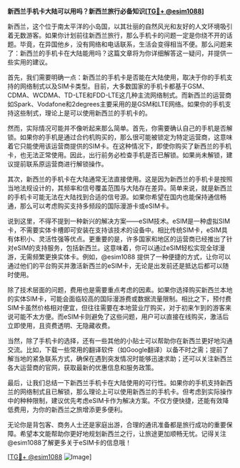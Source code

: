 **新西兰手机卡大陆可以用吗？新西兰旅行必备知识[[TG💪+ @esim1088](https://t.me/s/esim1088)]**

新西兰，这个位于南太平洋的小岛国，以其壮丽的自然风光和友好的人文环境吸引着无数游客。如果你计划前往新西兰旅行，那么手机卡的问题一定是你绕不开的话题。毕竟，在异国他乡，没有网络和电话联系，生活会变得相当不便。那么问题来了：新西兰的手机卡在大陆能用吗？这篇文章将为你详细解答这一疑问，并提供一些实用的建议。

首先，我们需要明确一点：新西兰的手机卡是否能在大陆使用，取决于你的手机支持的网络制式以及SIM卡类型。目前，大多数国家的手机卡都基于GSM、CDMA、WCDMA、TD-LTE和FDD-LTE这几种主流网络制式。而新西兰的运营商如Spark、Vodafone和2degrees主要采用的是GSM和LTE网络。如果你的手机支持这些制式，理论上是可以使用新西兰的手机卡的。

然而，实际情况可能并不像听起来那么简单。首先，你需要确认自己的手机是否解锁。如果你的手机是通过合约机购买的，那么很可能被锁定为特定运营商，这意味着它只能使用该运营商提供的SIM卡。在这种情况下，即使你购买了新西兰的手机卡，也无法正常使用。因此，出行前务必检查手机是否已解锁。如果尚未解锁，建议提前联系原运营商进行解锁操作。

其次，新西兰的手机卡在大陆通常无法直接使用。这是因为新西兰的手机卡是按照当地法规设计的，其频率和信号覆盖范围与大陆存在差异。简单来说，就是新西兰的手机卡可能无法在大陆找到合适的信号源。如果你希望在国内也能保持通信畅通，那么可以考虑购买支持多频段的国际漫游卡或eSIM卡。

说到这里，不得不提到一种新兴的解决方案——eSIM技术。eSIM是一种虚拟SIM卡，不需要实体卡槽即可安装在支持该技术的设备中。相比传统SIM卡，eSIM具有体积小、灵活性强等优点。更重要的是，许多国家和地区的运营商已经推出了针对eSIM的支持服务，包括新西兰。这意味着，你可以通过eSIM轻松实现全球漫游，无需频繁更换实体卡。例如，@esim1088 提供了一种便捷的方式，让你可以通过他们的平台购买并激活新西兰的eSIM卡，无论是出发前还是抵达后都可以随时使用。

除了技术层面的问题，费用也是需要重点考虑的因素。如果你选择购买新西兰本地的实体SIM卡，可能会面临较高的国际漫游费或数据流量限制。相比之下，预付费SIM卡虽然价格相对便宜，但往往需要在本地营业厅购买，对于初来乍到的游客来说可能不太方便。而eSIM卡则避免了这些问题，用户可以直接在线购买，激活后立即使用，且资费透明、无隐藏收费。

当然，除了手机卡的选择，还有一些其他的小贴士可以帮助你在新西兰更好地沟通交流。比如，下载一些常用的翻译软件（如Google翻译）以备不时之需；提前了解当地的紧急联系方式，确保在遇到突发情况时能够迅速求助；还可以关注新西兰各大运营商的官网，获取最新的优惠信息和服务政策。

最后，让我们总结一下新西兰手机卡在大陆使用的可行性。如果你的手机支持新西兰的网络制式且已解锁，那么理论上可以使用新西兰的手机卡。但考虑到实际操作中的种种限制，建议优先考虑eSIM卡作为解决方案。不仅方便快捷，还能有效降低费用，为你的新西兰之旅增添更多便利。

无论你是背包客、商务人士还是家庭出游，合理的通讯准备都是旅行成功的重要保障。希望本文能帮助你更好地规划新西兰之行，让旅途更加顺畅无忧。记得关注@esim1088了解更多关于eSIM卡的信息哦！

[[TG💪+ @esim1088](https://t.me/s/esim1088) ![Image](https://i.postimg.cc/4NQfJmqS/Snipaste-2025-05-13-00-14-12.png)]